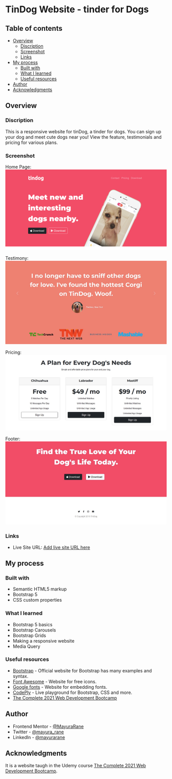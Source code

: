 # TinDog Website - tinder for Dogs 


## Table of contents

- [Overview](#overview)
  - [Discription](#discription)
  - [Screenshot](#screenshot)
  - [Links](#links)
- [My process](#my-process)
  - [Built with](#built-with)
  - [What I learned](#what-i-learned)
  - [Useful resources](#useful-resources)
- [Author](#author)
- [Acknowledgments](#acknowledgments)

## Overview

### Discription

This is a responsive website for tinDog, a tinder for dogs. You can sign up your dog and meet cute dogs near you!
View the feature, testimonials and pricing for various plans.

### Screenshot

Home Page:
![Desktop-View](./design/homePage.png)

Testimony:
![Desktop-View](./design/testimony.png)

Pricing:
![Desktop-View](./design/pricing.png)

Footer:
![Desktop-View](./design/footer.png)


### Links

- Live Site URL: [Add live site URL here](https://your-live-site-url.com)

## My process

### Built with

- Semantic HTML5 markup
- Bootstrap 5
- CSS custom properties 

### What I learned

- Bootstrap 5 basics
- Bootstrap Carousels
- Bootstrap Grids
- Making a responsive website 
- Media Query

### Useful resources

- [Bootstrap](https://getbootstrap.com/docs/5.0/getting-started/introduction/) - Official website for Bootstrap has many examples and syntax.
- [Font Awesome](https://fontawesome.com/) - Website for free icons.
- [Google fonts](https://fonts.google.com/) - Website for embedding fonts.
- [CodePly](https://www.codeply.com/) - Live playground for Bootstrap, CSS and more.
- [The Complete 2021 Web Development Bootcamp](https://www.udemy.com/course/the-complete-web-development-bootcamp/)

## Author

- Frontend Mentor - [@MayuraRane](https://www.frontendmentor.io/profile/MayuraRane)
- Twitter - [@mayura_rane](https://www.twitter.com/mayura_rane)
- LinkedIn - [@mayurarane](https://www.linkedin.com/in/mayurarane/)

## Acknowledgments

It is a website taugh in the Udemy course [The Complete 2021 Web Development Bootcamp](https://www.udemy.com/course/the-complete-web-development-bootcamp/).
